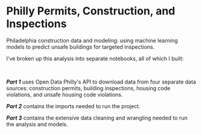 # Philly Permits, Construction, and Inspections

Philadelphia construction data and modeling: using machine learning models to predict unsafe buildings for targeted inspections.



I've broken up this analysis into separate notebooks, all of which I built:

&nbsp;

</p>

<space><space><space><space><space><space> **_Part 1_** uses Open Data Philly's API to download data from four separate data sources: construction permits, building inspections, housing code violations, and unsafe housing code violations. 


<space><space><space><space><space><space> **_Part 2_** contains the imports needed to run the project.

<space><space><space><space><space><space> **_Part 3_** contains the extensive data cleaning and wrangling needed to run the analysis and models.
